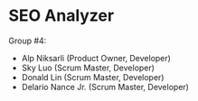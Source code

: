 # SEO Analyzer

Group #4: 
- Alp Niksarli (Product Owner, Developer)
- Sky Luo (Scrum Master, Developer)
- Donald Lin (Scrum Master, Developer)
- Delario Nance Jr. (Scrum Master, Developer)
